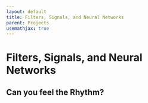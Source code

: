 ```yaml
---
layout: default
title: Filters, Signals, and Neural Networks
parent: Projects
usemathjax: true
---
```


# Filters, Signals, and Neural Networks

## Can you feel the Rhythm?


